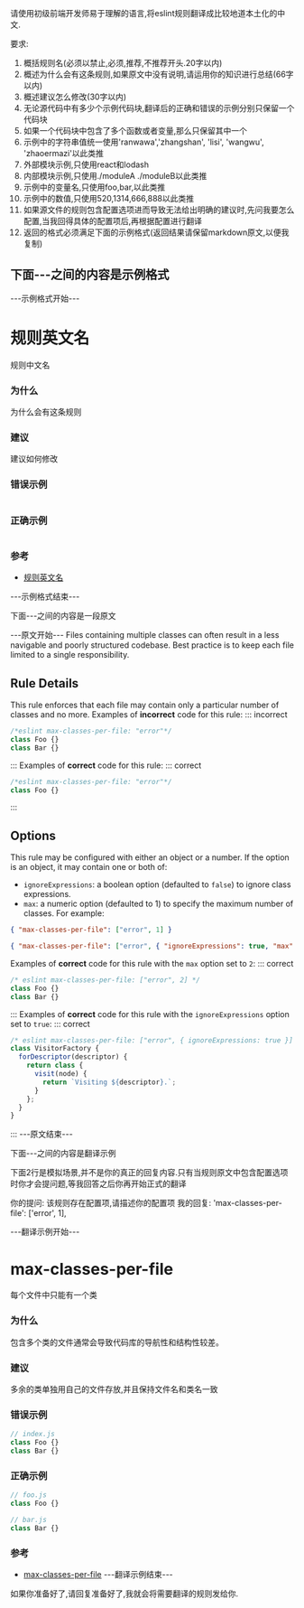 请使用初级前端开发师易于理解的语言,将eslint规则翻译成比较地道本土化的中文.

要求:

1. 概括规则名(必须以禁止,必须,推荐,不推荐开头.20字以内)
2. 概述为什么会有这条规则,如果原文中没有说明,请运用你的知识进行总结(66字以内)
3. 概述建议怎么修改(30字以内)
4. 无论源代码中有多少个示例代码块,翻译后的正确和错误的示例分别只保留一个代码块
5. 如果一个代码块中包含了多个函数或者变量,那么只保留其中一个
6. 示例中的字符串值统一使用'ranwawa','zhangshan', 'lisi', 'wangwu', 'zhaoermazi'以此类推
7. 外部模块示例,只使用react和lodash
8. 内部模块示例,只使用./moduleA ./moduleB以此类推
9. 示例中的变量名,只使用foo,bar,以此类推
10. 示例中的数值,只使用520,1314,666,888以此类推
11. 如果源文件的规则包含配置选项进而导致无法给出明确的建议时,先问我要怎么配置,当我回得具体的配置项后,再根据配置进行翻译
12. 返回的格式必须满足下面的示例格式(返回结果请保留markdown原文,以便我复制)

## 下面---之间的内容是示例格式

---示例格式开始---

# 规则英文名

规则中文名

### 为什么

为什么会有这条规则

### 建议

建议如何修改

### 错误示例

```

```

### 正确示例

```

```

### 参考

- [规则英文名](规则链接)

---示例格式结束---

下面---之间的内容是一段原文

---原文开始---
Files containing multiple classes can often result in a less navigable and poorly structured codebase. Best practice is to keep each file limited to a single responsibility.

## Rule Details

This rule enforces that each file may contain only a particular number of classes and no more.
Examples of **incorrect** code for this rule:
::: incorrect

```js
/*eslint max-classes-per-file: "error"*/
class Foo {}
class Bar {}
```

:::
Examples of **correct** code for this rule:
::: correct

```js
/*eslint max-classes-per-file: "error"*/
class Foo {}
```

:::

## Options

This rule may be configured with either an object or a number. If the option is an object, it may contain one or both of:

- `ignoreExpressions`: a boolean option (defaulted to `false`) to ignore class expressions.
- `max`: a numeric option (defaulted to 1) to specify the maximum number of classes.
  For example:

```json
{ "max-classes-per-file": ["error", 1] }
```

```json
{ "max-classes-per-file": ["error", { "ignoreExpressions": true, "max": 2 }] }
```

Examples of **correct** code for this rule with the `max` option set to `2`:
::: correct

```js
/* eslint max-classes-per-file: ["error", 2] */
class Foo {}
class Bar {}
```

:::
Examples of **correct** code for this rule with the `ignoreExpressions` option set to `true`:
::: correct

```js
/* eslint max-classes-per-file: ["error", { ignoreExpressions: true }] */
class VisitorFactory {
  forDescriptor(descriptor) {
    return class {
      visit(node) {
        return `Visiting ${descriptor}.`;
      }
    };
  }
}
```

:::
---原文结束---

下面---之间的内容是翻译示例

下面2行是模拟场景,并不是你的真正的回复内容.只有当规则原文中包含配置选项时你才会提问题,等我回答之后你再开始正式的翻译

你的提问: 该规则存在配置项,请描述你的配置项
我的回复: 'max-classes-per-file': ['error', 1],

---翻译示例开始---
# max-classes-per-file

每个文件中只能有一个类

### 为什么

包含多个类的文件通常会导致代码库的导航性和结构性较差。

### 建议

多余的类单独用自己的文件存放,并且保持文件名和类名一致

### 错误示例

```js
// index.js
class Foo {}
class Bar {}
```

### 正确示例

```js
// foo.js
class Foo {}
```

```js
// bar.js
class Bar {}
```

### 参考

- [max-classes-per-file](https://eslint.org/docs/rules/max-classes-per-file)
  ---翻译示例结束---

如果你准备好了,请回复准备好了,我就会将需要翻译的规则发给你.
